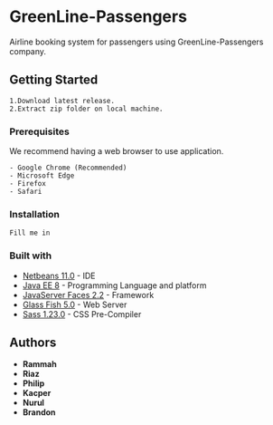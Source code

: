 # GreenLine-Passengers
Airline booking system for passengers using GreenLine-Passengers company.
## Getting Started
```
1.Download latest release.
2.Extract zip folder on local machine.
```
### Prerequisites
We recommend having a web browser to use application. 
```
- Google Chrome (Recommended)
- Microsoft Edge
- Firefox
- Safari
```
### Installation 
```
Fill me in
```
### Built with
* [Netbeans 11.0](https://netbeans.apache.org/download/index.html) - IDE
* [Java EE 8](https://www.oracle.com/java/technologies/java-ee-glance.html) - Programming Language and platform
* [JavaServer Faces 2.2](https://docs.oracle.com/javaee/7/javaserver-faces-2-2/vdldocs-facelets/toc.htm) - Framework
* [Glass Fish 5.0](https://javaee.github.io/glassfish/documentation) - Web Server
* [Sass 1.23.0](https://sass-lang.com/documentation) - CSS Pre-Compiler
## Authors
* **Rammah**
* **Riaz**
* **Philip**
* **Kacper**
* **Nurul**
* **Brandon**


